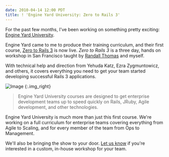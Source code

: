 ```yaml
---
date: 2010-04-14 12:00 PDT
title: ! 'Engine Yard University: Zero to Rails 3'
---
```


For the past few months, I've been working on something pretty exciting: [Engine Yard University](http://www.engineyard.com/blog/2010/announcing-engine-yard-university-zero-to-rails-3).

Engine Yard came to me to produce their training curriculum, and their first course, [Zero to Rails 3](http://www.engineyard.com/services/university) is now live.  *Zero to Rails 3* is a three day, hands on workshop in San Francisco taught by [Randall Thomas](http://www.evilmartini.com) and myself.  

With technical help and direction from Yehuda Katz, Ezra Zygmuntowicz, and others, it covers everything you need to get your team started developing successful Rails 3 applications.

![Image](tammer_speaking/medium.jpg)
{:.img_right}

> Engine Yard University courses are designed to get enterprise development teams up to speed quickly on Rails, JRuby, Agile development, and other technologies.

Engine Yard University is much more than just this first course.  We're working on a full curriculum for enterprise teams covering everything from Agile to Scaling, and for every member of the team from Ops to Management.  

We'll also be bringing the show to your door.  [Let us know](mailto:me@tammersaleh.com?subject=Engine%20Yard%20University) if you're interested in a custom, in-house workshop for your team. 

